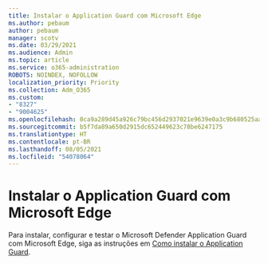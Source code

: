 ```yaml
---
title: Instalar o Application Guard com Microsoft Edge
ms.author: pebaum
author: pebaum
manager: scotv
ms.date: 03/29/2021
ms.audience: Admin
ms.topic: article
ms.service: o365-administration
ROBOTS: NOINDEX, NOFOLLOW
localization_priority: Priority
ms.collection: Adm_O365
ms.custom:
- "8327"
- "9004625"
ms.openlocfilehash: 0ca9a289d45a926c79bc456d2937021e9639e0a3c9b680525aaf954ba45ce329
ms.sourcegitcommit: b5f7da89a650d2915dc652449623c78be6247175
ms.translationtype: HT
ms.contentlocale: pt-BR
ms.lasthandoff: 08/05/2021
ms.locfileid: "54078064"
---
```

# <a name="install-application-guard-with-microsoft-edge"></a>Instalar o Application Guard com Microsoft Edge

Para instalar, configurar e testar o Microsoft Defender Application Guard com Microsoft Edge, siga as instruções em [Como instalar o Application Guard](https://go.microsoft.com/fwlink/?linkid=2152021).